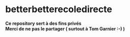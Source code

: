 # betterbetterecoledirecte
**Ce repository sert à des fins privés**  
**__Merci de ne pas le partager ( surtout à Tom Garnier :-) )__**

